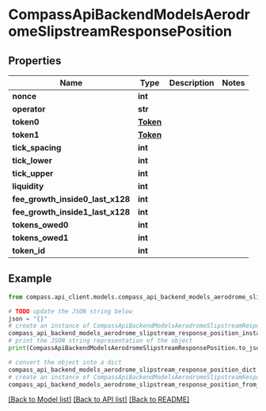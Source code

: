 # CompassApiBackendModelsAerodromeSlipstreamResponsePosition


## Properties

Name | Type | Description | Notes
------------ | ------------- | ------------- | -------------
**nonce** | **int** |  | 
**operator** | **str** |  | 
**token0** | [**Token**](Token.md) |  | 
**token1** | [**Token**](Token.md) |  | 
**tick_spacing** | **int** |  | 
**tick_lower** | **int** |  | 
**tick_upper** | **int** |  | 
**liquidity** | **int** |  | 
**fee_growth_inside0_last_x128** | **int** |  | 
**fee_growth_inside1_last_x128** | **int** |  | 
**tokens_owed0** | **int** |  | 
**tokens_owed1** | **int** |  | 
**token_id** | **int** |  | 

## Example

```python
from compass.api_client.models.compass_api_backend_models_aerodrome_slipstream_response_position import CompassApiBackendModelsAerodromeSlipstreamResponsePosition

# TODO update the JSON string below
json = "{}"
# create an instance of CompassApiBackendModelsAerodromeSlipstreamResponsePosition from a JSON string
compass_api_backend_models_aerodrome_slipstream_response_position_instance = CompassApiBackendModelsAerodromeSlipstreamResponsePosition.from_json(json)
# print the JSON string representation of the object
print(CompassApiBackendModelsAerodromeSlipstreamResponsePosition.to_json())

# convert the object into a dict
compass_api_backend_models_aerodrome_slipstream_response_position_dict = compass_api_backend_models_aerodrome_slipstream_response_position_instance.to_dict()
# create an instance of CompassApiBackendModelsAerodromeSlipstreamResponsePosition from a dict
compass_api_backend_models_aerodrome_slipstream_response_position_from_dict = CompassApiBackendModelsAerodromeSlipstreamResponsePosition.from_dict(compass_api_backend_models_aerodrome_slipstream_response_position_dict)
```
[[Back to Model list]](../README.md#documentation-for-models) [[Back to API list]](../README.md#documentation-for-api-endpoints) [[Back to README]](../README.md)


